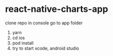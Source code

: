 # react-native-charts-app

clone repo
in console go to app folder
1) yarn 
2) cd ios
3) pod install
4) try to start xcode, android studio
